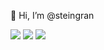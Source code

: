 👋 Hi, I’m @steingran

[![](https://img.shields.io/badge/-@steingran-%231DA1F2?style=flat-square&logo=twitter&logoColor=ffffff)](https://twitter.com/steingran)
[![](https://img.shields.io/badge/-steingran-%23181717?style=flat-square&logo=github)](https://github.com/steingran)
[![](https://img.shields.io/badge/-Stein%20Gran-blue?style=flat-square&logo=Linkedin&logoColor=white&link=https://www.linkedin.com/in/steingran/)](https://www.linkedin.com/in/steingran/)
